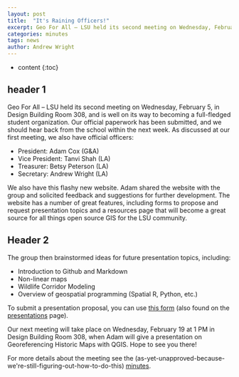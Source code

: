 ```yaml
---
layout: post
title:  "It's Raining Officers!"
excerpt: Geo For All – LSU held its second meeting on Wednesday, February 5, in Design Building Room 308, and is well on its way to becoming a full-fledged student organization.
categories: minutes
tags: news
author: Andrew Wright
---
```


* content
{:toc}

## header 1

Geo For All – LSU held its second meeting on Wednesday, February 5, in Design Building Room 308, and is well on its way to becoming a full-fledged student organization. Our official paperwork has been submitted, and we should hear back from the school within the next week. As discussed at our first meeting, we also have official officers:

- President: Adam Cox (G&A)
- Vice President: Tanvi Shah (LA)
- Treasurer: Betsy Peterson (LA)
- Secretary: Andrew Wright (LA)

We also have this flashy new website. Adam shared the website with the group and solicited feedback and suggestions for further development. The website has a number of great features, including forms to propose and request presentation topics and a resources page that will become a great source for all things open source GIS for the LSU community.

## Header 2

The group then brainstormed ideas for future presentation topics, including:

- Introduction to Github and Markdown
- Non-linear maps
- Wildlife Corridor Modeling
- Overview of geospatial programming (Spatial R, Python, etc.)

To submit a presentation proposal, you can use [this form](https://docs.google.com/forms/d/e/1FAIpQLSd8hBwptNZpw3Ay5_LVqi7TytayMjpwxVc02w_0iBMle6OSoQ/viewform) (also found on the [presentations](/presentations) page).

Our next meeting will take place on Wednesday, February 19 at 1 PM in Design Building Room 308, when Adam will give a presentation on Georeferencing Historic Maps with QGIS. Hope to see you there!

For more details about the meeting see the (as-yet-unapproved-because-we're-still-figuring-out-how-to-do-this) [minutes](/minutes/20200206_meeting_minutes.docx).